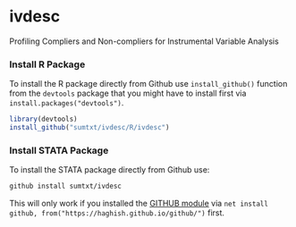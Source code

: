 # ivdesc

Profiling Compliers and Non-compliers for Instrumental Variable Analysis

### Install R Package 

To install the R package directly from Github use `install_github()` function from the `devtools` package that you might have to install first via `install.packages("devtools")`. 

```R
library(devtools)
install_github("sumtxt/ivdesc/R/ivdesc")
```

### Install STATA Package

To install the STATA package directly from Github use:

```STATA
github install sumtxt/ivdesc
```

This will only work if you installed the [GITHUB module](https://github.com/haghish/github) via `net install github, from("https://haghish.github.io/github/")` first. 
